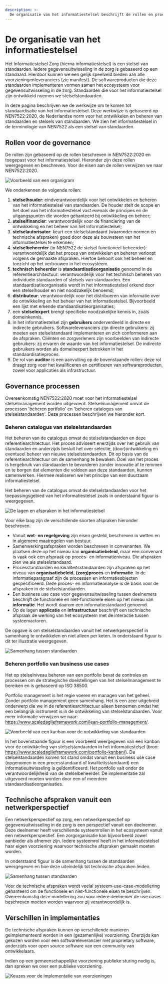 ```yaml
---
description: >-
  De organisatie van het informatiestelsel beschrijft de rollen en processen in het informatiestelsel.
---
```


# De organisatie van het informatiestelsel

Het Informatiestelsel Zorg (hierna informatiestelsel) is een stelsel van standaarden. Iedere gegevensuitwisseling in de zorg is gebaseerd op een standaard. Hierdoor kunnen we een gelijk speelveld bieden aan alle voorzieningenleveranciers (zie manifest). De softwareproducten die deze standaarden implementeren vormen samen het ecosysteem voor gegevensuitwisseling in de zorg. Standaarden die voor het informatiestelsel zijn ontwikkeld noemen we stelselstandaarden.

In deze pagina beschrijven we de werkwijze om te komen tot standaardisatie van het informatiestelsel. Deze werkwijze is gebaseerd op NEN7522:2020, de Nederlandse norm voor het ontwikkelen en beheren van standaarden en stelsels van standaarden. We zien het informatiestelsel in de terminologie van NEN7522 als een stelsel van standaarden.

## Rollen voor de governance

De rollen zijn gebaseerd op de rollen beschreven in NEN7522:2020 en toegepast voor het informatiestelsel. Hieronder zijn deze rollen weergegeven en beschreven. Voor de eisen aan de rollen verwijzen we naar NEN7522:2020.

![Voorbeeld van een organigram](../.gitbook/assets/organization/organigram.svg)

We onderkennen de volgende rollen:

1. **stelselhouder**: eindverantwoordelijk voor het ontwikkelen en beheren van het informatiestelsel van standaarden. De houder stelt de scope en het doel van het informatiestelsel vast evenals de principes en de uitgangspunten die worden gehanteerd bij ontwikkeling en beheer;
2. **stelselfinancier**: verantwoordelijk voor de financiering van de ontwikkeling en het beheer van het informatiestelsel;
3. **stelselautorisator**: keurt een stelselstandaard (waaronder normen en technische afspraken) goed door deze als bouwsteen van het informatiestelsel te erkennen;
4. **stelselbeheerder** (in NEN7522 de stelsel functioneel beheerder): verantwoordelijk dat het proces van ontwikkelen en beheren verloopt volgens de gemaakte afspraken. Hiertoe behoort ook het beheer en toezicht op het vertrouwen in het ecosysteem.
5. **technisch beheerder** is **standaardisatieorganisatie** genoemd in de referentiearchitectuur: verantwoordelijk voor het technisch beheren van individuele standaarden of stelsels van standaarden. Een standaardisatieorganisatie wordt in het informatiestelsel erkend door een stelselhouder en niet noodzakelijk benoemd;
6. **distributeur**: verantwoordelijk voor het distribueren van informatie over de ontwikkeling en het beheer van het informatiestelsel. Bijvoorbeeld een lijst met erkende standaardisatieorganisaties;
7. een **stelselexpert** brengt specifieke noodzakelijke kennis in, zoals domeinkennis.
8. in het informatiestelsel zijn **gebruikers** onderverdeeld in directe en indirecte gebruikers. Softwareleveranciers zijn directe gebruikers: zij moeten een stelselstandaard implementeren en zich conformeren aan de afspraken. Cliënten en zorgverleners zijn voorbeelden van indirecte gebruikers: zij ervaren de waarde van het informatiestelsel. De indirecte gebruikers worden als domeinexpert betrokken in het standaardisatieproces.
9. De rol van **auditor** is een aanvulling op de bovenstaande rollen: deze rol draagt zorg voor het kwalificeren en certificeren van softwareproducten, zowel voor applicaties als infrastructuur.

## Governance processen

Overeenkomstig NEN7522:2020 moet voor het informatiestelsel stelselmanagement worden uitgevoerd. Stelselmanagement omvat de processen 'beheren portfolio' en 'beheren catalogus van stelselstandaarden'. Deze processen beschrijven we hieronder kort.

### Beheren catalogus van stelselstandaarden

Het beheren van de catalogus omvat de stelselstandaarden en deze referentiearchitectuur. Het proces adviseert enerzijds over het gebruik van standaarden en anderzijds besluit het over selectie, (door)ontwikkeling en eventueel beheer van nieuwe stelselstandaarden. Dit op basis van de referentiearchitectuur om de samenhang te bewaken. Doel van het proces is hergebruik van standaarden te bevorderen zonder innovatie af te remmen en te borgen dat elementen die voldoen aan deze standaarden, kunnen samenwerken. Hiermee realiseren we het principe van een duurzaam informatiestelsel.

Het beheren van de catalogus omvat de stelselstandaarden voor het toepassingsgebied van het informatiestelsel zoals in onderstaand figuur is weergegeven.

![De lagen en afspraken in het informatiestelsel](../.gitbook/assets/organization/standards.svg)

Voor elke laag zijn de verschillende soorten afspraken hieronder beschreven.

- Vanuit **wet- en regelgeving** zijn eisen gesteld, beschreven in wetten en in algemene maatregelen van bestuur.
- Samenwerkingsafspraken worden beschreven in convenanten. We plaatsen deze op het niveau van **organisatiebeleid**, maar een convenant is vaak ook een afspraak op proces- en informatieniveau. Die afspraken zien we als stelselstandaard.
- Processtandaarden en kwaliteitsstandaarden zijn afspraken op het niveau van **organisatiebeleid**, **(zorg)proces** en **informatie**. In de informatieparagraaf zijn de processen en informatieobjecten gespecificeerd. Deze proces- en informatieanalyse is de basis voor de afspraken in de stelselstandaarden.
- Een business use case voor gegevensuitwisseling tussen deelnemers beschrijft de functionele en niet-functionele eisen op het niveau van **informatie**. Het wordt daarom een informatiestandaard genoemd.
- Op de lagen **applicatie** en **infrastructuur** beschrijft een technische afspraak de werking van het ecosysteem met de interactie tussen systeemactoren.

De opgave is om stelselstandaarden vanuit het netwerkperspectief in samenhang te ontwikkelen en niet alleen per keten. In onderstaand figuur is dit ter illustratie weergegeven.

![Samenhang tussen standaarden](../.gitbook/assets/organization/abstractbuildingblocks.svg)

### Beheren portfolio van business use cases

Het op stelselniveau beheren van een portfolio bevat de controles en processen om de strategische doelstellingen van het stelselmanagement te bereiken en is gebaseerd op ISO 38500.

Portfolio management is het regie voeren en managen van het geheel. Zonder portfolio management geen samenhang. Het is een zeer uitgebreid onderwerp die we in de referentiearchitectuur alleen benoemen omdat het een belangrijk instrument is in de ontwikkeling van stelselstandaarden. Voor meer informatie verwijzen we naar: <https://www.scaledagileframework.com/lean-portfolio-management/>.

![Voorbeeld van een kanban voor de ontwikkeling van standaarden](../.gitbook/assets/organization/portfolio.svg)

In het bovenstaande figuur is een voorbeeld weergegeven van een kanban voor de ontwikkeling van stelselstandaarden in het informatiestelsel (bron: <https://www.scaledagileframework.com/portfolio-kanban/>). De stelselstandaarden komen tot stand omdat vanuit een business use case (opgenomen in een processtandaard of kwaliteitsstandaard) een informatieuitwisseling is geïdentificeerd. Het portfolio valt onder de verantwoordelijkheid van de stelselbeheerder. De implementatie zal uitgevoerd moeten worden door een of meerdere standaardisatieorganisaties.

## Technische afspraken vanuit een netwerkperspectief

Een netwerkperspectief op zorg, een netwerkperspectief op gegevensuitwisseling in de zorg is een perspectief vanuit een deelnemer. Deze deelnemer heeft verschillende systeemrollen in het ecosysteem vanuit een netwerkperspectief. Een zorgorganisatie kan bijvoorbeeld zowel aanbieder als afnemer zijn. Iedere systeemrol heeft in het informatiestelsel haar eigen voorziening waarvoor technische afspraken gemaakt moeten worden.

In onderstaand figuur is de samenhang tussen de standaarden weergegeven en hoe deze uiteindelijk tot technische afspraken leiden.

![Samenhang tussen standaarden](../.gitbook/assets/organization/coherence.svg)

Voor de technische afspraken wordt veelal systeem-use-case-modellering gehanteerd om de functionele en niet-functionele eisen te beschrijven. Overeenkomstig deze modellering zou voor iedere deelnemer de use cases beschreven moeten worden waarvoor zij verantwoordelijk is.

## Verschillen in implementaties

De technische afspraken kunnen op verschillende manieren geïmplementeerd worden in een (gezamenlijke) voorziening. Enerzijds kan gekozen worden voor een softwareleverancier met proprietary software, anderzijds voor open source software van een community van ontwikkelaars.

Indien op een gemeenschappelijke voorziening publieke sturing nodig is, dan spreken we over een publieke voorziening.

![Keuzes voor de implementatie van voorzieningen](../.gitbook/assets/organization/implementation.svg)

